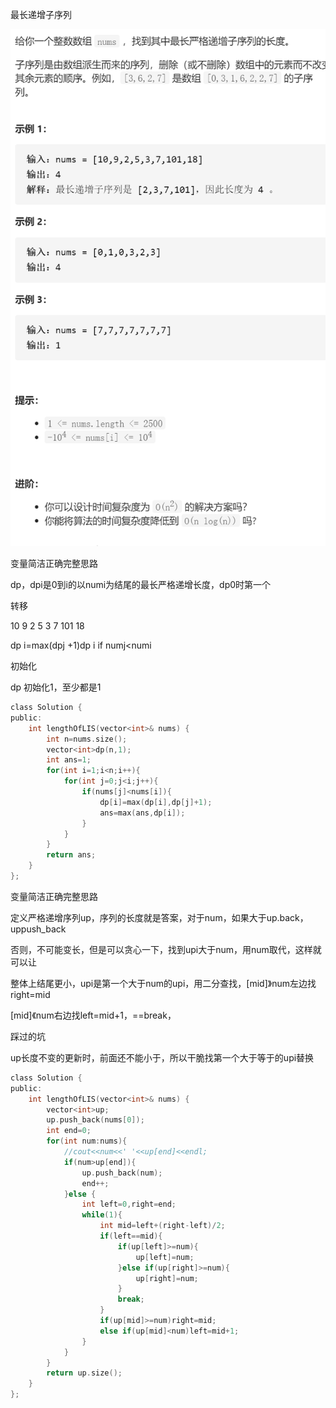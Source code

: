 最长递增子序列

![img](image/1628604094582.png)

变量简洁正确完整思路

dp，dpi是0到i的以numi为结尾的最长严格递增长度，dp0时第一个

转移

10 9 2 5 3 7 101 18

dp i=max(dpj +1)dp i  if  numj<numi

初始化

dp 初始化1，至少都是1

```c
class Solution {
public:
    int lengthOfLIS(vector<int>& nums) {
        int n=nums.size();
        vector<int>dp(n,1);
        int ans=1;
        for(int i=1;i<n;i++){
            for(int j=0;j<i;j++){
                if(nums[j]<nums[i]){
                    dp[i]=max(dp[i],dp[j]+1);
                    ans=max(ans,dp[i]);
                }
            }
        }
        return ans;
    }
};
```


变量简洁正确完整思路

定义严格递增序列up，序列的长度就是答案，对于num，如果大于up.back，uppush_back

否则，不可能变长，但是可以贪心一下，找到upi大于num，用num取代，这样就可以让

整体上结尾更小，upi是第一个大于num的upi，用二分查找，[mid]》num左边找right=mid

[mid]《num右边找left=mid+1，==break，

踩过的坑

up长度不变的更新时，前面还不能小于，所以干脆找第一个大于等于的upi替换



```c
class Solution {
public:
    int lengthOfLIS(vector<int>& nums) {
        vector<int>up;
        up.push_back(nums[0]);
        int end=0;
        for(int num:nums){
            //cout<<num<<' '<<up[end]<<endl;
            if(num>up[end]){
                up.push_back(num);
                end++;
            }else {
                int left=0,right=end;
                while(1){
                    int mid=left+(right-left)/2;
                    if(left==mid){
                        if(up[left]>=num){
                            up[left]=num;
                        }else if(up[right]>=num){
                            up[right]=num;
                        }
                        break;
                    }
                    if(up[mid]>=num)right=mid;
                    else if(up[mid]<num)left=mid+1;
                }
            }
        }
        return up.size();
    }
};
```

